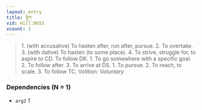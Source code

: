 ```yaml
---
layout: entry
title: སྙེག་
vid: Hill:0651
vcount: 1
---
```

> 1\. (with accusative) To hasten after, run after, pursue\. 2\. To overtake\. 3\. (with dative) To hasten (to some place)\. 4\. To strive, struggle for, to aspire to CD\. To follow DK\. 1\. To go somewhere with a specific goal\. 2\. To follow after\. 3\. To arrive at DS\. 1\. To pursue\. 2\. To reach, to scale\. 3\. To follow TC\.
> Volition: _Voluntary_


### Dependencies (N = 1)
* `arg2` 1
